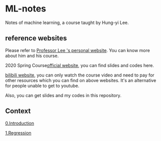 # ML-notes
Notes of machine learning, a course taught by Hung-yi Lee. 

## reference websites

Please refer to [Professor Lee 's personal website](https://speech.ee.ntu.edu.tw/~hylee/). You can know more about him and his course.

2020 Spring Course[official website](http://speech.ee.ntu.edu.tw/~tlkagk/courses_ML20.html), you can find slides and codes here. 

[bilibili website](https://www.bilibili.com/video/BV1JE411g7XF), you can only watch the course video and need to pay for other resources which you can find on above websites. It's an alternative for people unable to get to youtube. 

Also, you can get slides and my codes in this repository.

## Context

[0.Introduction](https://imane219.github.io/ML-notes/htmls/0-Introduction.html)

[1.Regression](https://imane219.github.io/ML-notes/htmls/1-Regression.html)